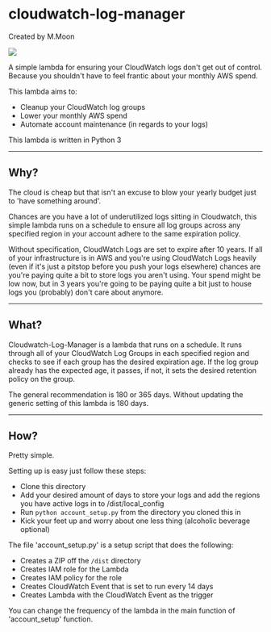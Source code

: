 # cloudwatch-log-manager

Created by M.Moon  

![](http://31.media.tumblr.com/9784bd9341d7bf57a258b6d287f8f3bc/tumblr_inline_nn40vfWblp1t7z78b_500.gif)  

A simple lambda for ensuring your CloudWatch logs don't get out of control. Because you shouldn't have to feel frantic about your monthly AWS spend. 

This lambda aims to:  
- Cleanup your CloudWatch log groups
- Lower your monthly AWS spend  
- Automate account maintenance (in regards to your logs)  

This lambda is written in Python 3  

---

## Why?

The cloud is cheap but that isn't an excuse to blow your yearly budget just to 'have something around'.  

Chances are you have a lot of underutilized logs sitting in Cloudwatch, this simple lambda runs on a schedule to ensure all log groups across any specified region in your account adhere to the same expiration policy.  

Without specification, CloudWatch Logs are set to expire after 10 years. If all of your infrastructure is in AWS and you're using CloudWatch Logs heavily (even if it's just a pitstop before you push your logs elsewhere) chances are you're paying quite a bit to store logs you aren't using. Your spend might be low now, but in 3 years you're going to be paying quite a bit just to house logs you (probably) don't care about anymore.

---

## What?  

Cloudwatch-Log-Manager is a lambda that runs on a schedule. It runs through all of your CloudWatch Log Groups in each specified region and checks to see if each group has the desired expiration age. If the log group already has the expected age, it passes, if not, it sets the desired retention policy on the group.  

The general recommendation is 180 or 365 days. Without updating the generic setting of this lambda is 180 days.

---

## How?  

Pretty simple. 

Setting up is easy just follow these steps:  
- Clone this directory  
- Add your desired amount of days to store your logs and add the regions you have active logs in to /dist/local_config  
- Run `python account_setup.py` from the directory you cloned this in  
- Kick your feet up and worry about one less thing (alcoholic beverage optional)  

The file 'account_setup.py' is a setup script that does the following:  
- Creates a ZIP off the `/dist` directory
- Creates IAM role for the Lambda  
- Creates IAM policy for the role  
- Creates CloudWatch Event that is set to run every 14 days  
- Creates Lambda with the CloudWatch Event as the trigger  

You can change the frequency of the lambda in the main function of 'account_setup' function.